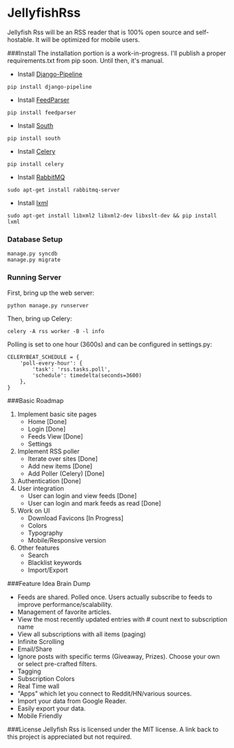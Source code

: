 JellyfishRss
============

Jellyfish Rss will be an RSS reader that is 100% open source and self-hostable. It will be optimized for mobile users.

###Install
The installation portion is a work-in-progress. I'll publish a proper requirements.txt from pip soon. Until then, it's manual.

- Install [Django-Pipeline](https://github.com/cyberdelia/django-pipeline)
```
pip install django-pipeline
```

- Install [FeedParser](https://pypi.python.org/pypi/feedparser)
``` 
pip install feedparser
```

- Install [South](http://south.readthedocs.org/en/latest/installation.html)
```
pip install south
```

- Install [Celery](http://www.celeryproject.org/install/)
``` 
pip install celery
```

- Install [RabbitMQ](http://www.rabbitmq.com/) 
```
sudo apt-get install rabbitmq-server
```
- Install [lxml](http://lxml.de/3.0/installation.html) 
```
sudo apt-get install libxml2 libxml2-dev libxslt-dev && pip install lxml
```

### Database Setup
```
manage.py syncdb
manage.py migrate
```

### Running Server
First, bring up the web server:
```
python manage.py runserver
```

Then, bring up Celery:
```
celery -A rss worker -B -l info
```

Polling is set to one hour (3600s) and can be configured in settings.py:
```
CELERYBEAT_SCHEDULE = {
    'poll-every-hour': {
        'task': 'rss.tasks.poll',
        'schedule': timedelta(seconds=3600)
    },
}
```

###Basic Roadmap
1. Implement basic site pages
	- Home [Done]
	- Login [Done]
	- Feeds View [Done]
	- Settings
2. Implement RSS poller
	- Iterate over sites [Done]
	- Add new items [Done]
	- Add Poller (Celery) [Done]
3. Authentication [Done]
4. User integration
	- User can login and view feeds [Done]
	- User can login and mark feeds as read [Done]
5. Work on UI
	- Download Favicons [In Progress]
	- Colors
	- Typography
	- Mobile/Responsive version
6. Other features
	- Search
	- Blacklist keywords
	- Import/Export

###Feature Idea Brain Dump
+ Feeds are shared. Polled once. Users actually subscribe to feeds to improve performance/scalability.
+ Management of favorite articles.
+ View the most recently updated entries with # count next to subscription name
+ View all subscriptions with all items (paging)
+ Infinite Scrolling
+ Email/Share
+ Ignore posts with specific terms (Giveaway, Prizes). Choose your own or select pre-crafted filters.
+ Tagging
+ Subscription Colors
+ Real Time wall
+ "Apps" which let you connect to Reddit/HN/various sources. 
+ Import your data from Google Reader.
+ Easily export your data.
+ Mobile Friendly 

###License
Jellyfish Rss is licensed under the MIT license. A link back to this project is appreciated but not required.